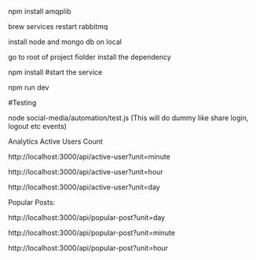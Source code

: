 npm install amqplib

brew services restart rabbitmq

install node and mongo db on local

go to root of project fiolder install the dependency 

npm install
#start the service

npm run dev




#Testing 

node social-media/automation/test.js (This will do dummy like share login, logout etc events)

Analytics 
Active Users Count

http://localhost:3000/api/active-user?unit=minute

http://localhost:3000/api/active-user?unit=hour

http://localhost:3000/api/active-user?unit=day

Popular Posts:

http://localhost:3000/api/popular-post?unit=day

http://localhost:3000/api/popular-post?unit=minute

http://localhost:3000/api/popular-post?unit=hour

